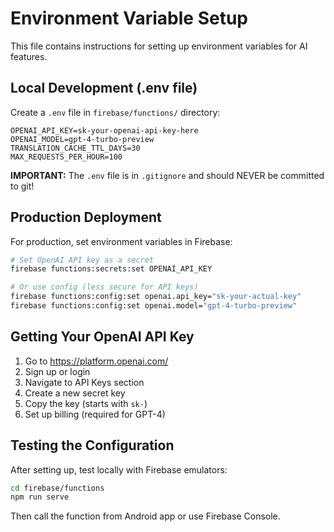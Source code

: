 # Environment Variable Setup

This file contains instructions for setting up environment variables for AI features.

## Local Development (.env file)

Create a `.env` file in `firebase/functions/` directory:

```env
OPENAI_API_KEY=sk-your-openai-api-key-here
OPENAI_MODEL=gpt-4-turbo-preview
TRANSLATION_CACHE_TTL_DAYS=30
MAX_REQUESTS_PER_HOUR=100
```

**IMPORTANT:** The `.env` file is in `.gitignore` and should NEVER be committed to git!

## Production Deployment

For production, set environment variables in Firebase:

```bash
# Set OpenAI API key as a secret
firebase functions:secrets:set OPENAI_API_KEY

# Or use config (less secure for API keys)
firebase functions:config:set openai.api_key="sk-your-actual-key"
firebase functions:config:set openai.model="gpt-4-turbo-preview"
```

## Getting Your OpenAI API Key

1. Go to https://platform.openai.com/
2. Sign up or login
3. Navigate to API Keys section
4. Create a new secret key
5. Copy the key (starts with `sk-`)
6. Set up billing (required for GPT-4)

## Testing the Configuration

After setting up, test locally with Firebase emulators:

```bash
cd firebase/functions
npm run serve
```

Then call the function from Android app or use Firebase Console.


